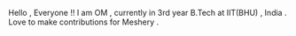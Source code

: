 Hello , Everyone !!
I am OM , currently in 3rd year B.Tech at IIT(BHU) , India .
Love to make contributions for Meshery .
